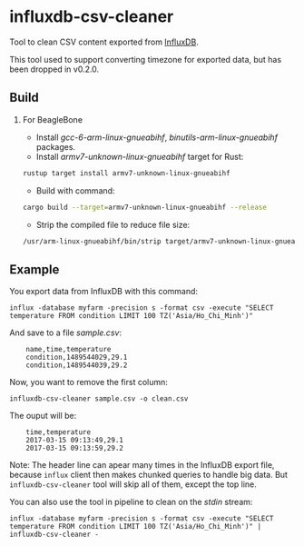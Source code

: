 # influxdb-csv-cleaner
Tool to clean CSV content exported from [InfluxDB](https://www.influxdata.com/).

This tool used to support converting timezone for exported data, but has been dropped in v0.2.0.

## Build

1. For BeagleBone

    - Install _gcc-6-arm-linux-gnueabihf_, _binutils-arm-linux-gnueabihf_ packages.
    - Install _armv7-unknown-linux-gnueabihf_ target for Rust:

    ```sh
    rustup target install armv7-unknown-linux-gnueabihf
    ```

    - Build with command:

    ```sh
    cargo build --target=armv7-unknown-linux-gnueabihf --release
    ```

    - Strip the compiled file to reduce file size:

    ```sh
    /usr/arm-linux-gnueabihf/bin/strip target/armv7-unknown-linux-gnueabihf/release/influxdb-csv-cleaner
    ```

## Example

You export data from InfluxDB with this command:

```
influx -database myfarm -precision s -format csv -execute "SELECT temperature FROM condition LIMIT 100 TZ('Asia/Ho_Chi_Minh')"
```

And save to a file _sample.csv_:

```
    name,time,temperature
    condition,1489544029,29.1
    condition,1489544039,29.2
```

Now, you want to remove the first column:

```
influxdb-csv-cleaner sample.csv -o clean.csv
```

The ouput will be:

```
    time,temperature
    2017-03-15 09:13:49,29.1
    2017-03-15 09:13:59,29.2
```

Note: The header line can apear many times in the InfluxDB export file, because `influx` client then makes chunked queries to handle big data. But `influxdb-csv-cleaner` tool will skip all of them, except the top line.

You can also use the tool in pipeline to clean on the _stdin_ stream:

```
influx -database myfarm -precision s -format csv -execute "SELECT temperature FROM condition LIMIT 100 TZ('Asia/Ho_Chi_Minh')" | influxdb-csv-cleaner -
```
